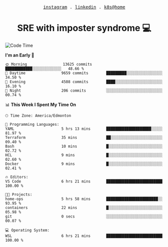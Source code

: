 <p align="center">
  <samp>
    <a href="https://www.instagram.com/lildrunkensmurf/">instagram</a> .
    <a href="https://www.linkedin.com/in/joryirving/">linkedin</a> .
    <a href="https://github.com/joryirving/home-ops">k8s@home</a>
  </samp>
</p>

<h1 align="center">
  SRE with imposter syndrome 💻
</h1>

<!--START_SECTION:waka-->
![Code Time](http://img.shields.io/badge/Code%20Time-192%20hrs%2011%20mins-blue)

**I'm an Early 🐤** 

```text
🌞 Morning                13625 commits       ████████████░░░░░░░░░░░░░   48.66 % 
🌆 Daytime                9659 commits        █████████░░░░░░░░░░░░░░░░   34.50 % 
🌃 Evening                4508 commits        ████░░░░░░░░░░░░░░░░░░░░░   16.10 % 
🌙 Night                  206 commits         ░░░░░░░░░░░░░░░░░░░░░░░░░   00.74 % 
```


📊 **This Week I Spent My Time On** 

```text
🕑︎ Time Zone: America/Edmonton

💬 Programming Languages: 
YAML                     5 hrs 13 mins       ████████████████████░░░░░   81.97 % 
Terraform                35 mins             ██░░░░░░░░░░░░░░░░░░░░░░░   09.40 % 
Bash                     10 mins             █░░░░░░░░░░░░░░░░░░░░░░░░   02.72 % 
HCL                      9 mins              █░░░░░░░░░░░░░░░░░░░░░░░░   02.60 % 
Docker                   9 mins              █░░░░░░░░░░░░░░░░░░░░░░░░   02.41 % 

🔥 Editors: 
VS Code                  6 hrs 21 mins       █████████████████████████   100.00 % 

🐱‍💻 Projects: 
home-ops                 5 hrs 58 mins       ███████████████████████░░   93.95 % 
containers               22 mins             █░░░░░░░░░░░░░░░░░░░░░░░░   05.98 % 
git                      0 secs              ░░░░░░░░░░░░░░░░░░░░░░░░░   00.07 % 

💻 Operating System: 
WSL                      6 hrs 21 mins       █████████████████████████   100.00 % 
```


<!--END_SECTION:waka-->
